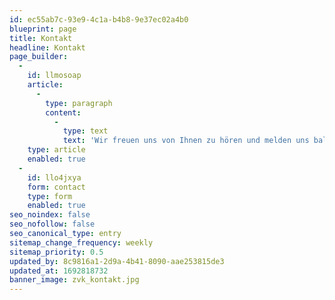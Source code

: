 ```yaml
---
id: ec55ab7c-93e9-4c1a-b4b8-9e37ec02a4b0
blueprint: page
title: Kontakt
headline: Kontakt
page_builder:
  -
    id: llmosoap
    article:
      -
        type: paragraph
        content:
          -
            type: text
            text: 'Wir freuen uns von Ihnen zu hören und melden uns baldmöglichst bei Ihnen, um Ihr Anliegen zu beantworten.'
    type: article
    enabled: true
  -
    id: llo4jxya
    form: contact
    type: form
    enabled: true
seo_noindex: false
seo_nofollow: false
seo_canonical_type: entry
sitemap_change_frequency: weekly
sitemap_priority: 0.5
updated_by: 8c9816a1-2d9a-4b41-8090-aae253815de3
updated_at: 1692818732
banner_image: zvk_kontakt.jpg
---
```


